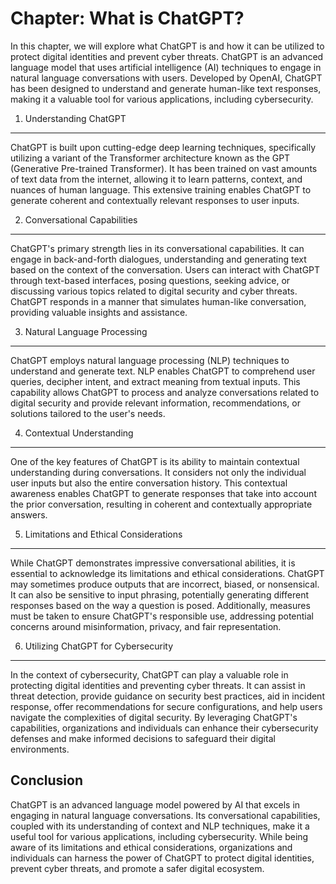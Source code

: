 Chapter: What is ChatGPT?
=========================

In this chapter, we will explore what ChatGPT is and how it can be utilized to protect digital identities and prevent cyber threats. ChatGPT is an advanced language model that uses artificial intelligence (AI) techniques to engage in natural language conversations with users. Developed by OpenAI, ChatGPT has been designed to understand and generate human-like text responses, making it a valuable tool for various applications, including cybersecurity.

1. Understanding ChatGPT
------------------------

ChatGPT is built upon cutting-edge deep learning techniques, specifically utilizing a variant of the Transformer architecture known as the GPT (Generative Pre-trained Transformer). It has been trained on vast amounts of text data from the internet, allowing it to learn patterns, context, and nuances of human language. This extensive training enables ChatGPT to generate coherent and contextually relevant responses to user inputs.

2. Conversational Capabilities
------------------------------

ChatGPT's primary strength lies in its conversational capabilities. It can engage in back-and-forth dialogues, understanding and generating text based on the context of the conversation. Users can interact with ChatGPT through text-based interfaces, posing questions, seeking advice, or discussing various topics related to digital security and cyber threats. ChatGPT responds in a manner that simulates human-like conversation, providing valuable insights and assistance.

3. Natural Language Processing
------------------------------

ChatGPT employs natural language processing (NLP) techniques to understand and generate text. NLP enables ChatGPT to comprehend user queries, decipher intent, and extract meaning from textual inputs. This capability allows ChatGPT to process and analyze conversations related to digital security and provide relevant information, recommendations, or solutions tailored to the user's needs.

4. Contextual Understanding
---------------------------

One of the key features of ChatGPT is its ability to maintain contextual understanding during conversations. It considers not only the individual user inputs but also the entire conversation history. This contextual awareness enables ChatGPT to generate responses that take into account the prior conversation, resulting in coherent and contextually appropriate answers.

5. Limitations and Ethical Considerations
-----------------------------------------

While ChatGPT demonstrates impressive conversational abilities, it is essential to acknowledge its limitations and ethical considerations. ChatGPT may sometimes produce outputs that are incorrect, biased, or nonsensical. It can also be sensitive to input phrasing, potentially generating different responses based on the way a question is posed. Additionally, measures must be taken to ensure ChatGPT's responsible use, addressing potential concerns around misinformation, privacy, and fair representation.

6. Utilizing ChatGPT for Cybersecurity
--------------------------------------

In the context of cybersecurity, ChatGPT can play a valuable role in protecting digital identities and preventing cyber threats. It can assist in threat detection, provide guidance on security best practices, aid in incident response, offer recommendations for secure configurations, and help users navigate the complexities of digital security. By leveraging ChatGPT's capabilities, organizations and individuals can enhance their cybersecurity defenses and make informed decisions to safeguard their digital environments.

Conclusion
----------

ChatGPT is an advanced language model powered by AI that excels in engaging in natural language conversations. Its conversational capabilities, coupled with its understanding of context and NLP techniques, make it a useful tool for various applications, including cybersecurity. While being aware of its limitations and ethical considerations, organizations and individuals can harness the power of ChatGPT to protect digital identities, prevent cyber threats, and promote a safer digital ecosystem.
